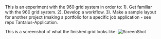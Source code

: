 This is an experiment with the 960 grid system in order to:
1). Get familiar with the 960 grid system.
2). Develop a workflow.
3). Make a sample layout for another project (making a portfolio for a specific job application - see repo Tantalus-Application.

This is a screenshot of what the finished grid looks like:
![ScreenShot](https://raw.github.com/ahadshafiq/960GridExperiment/master/public/screenshot.png)
